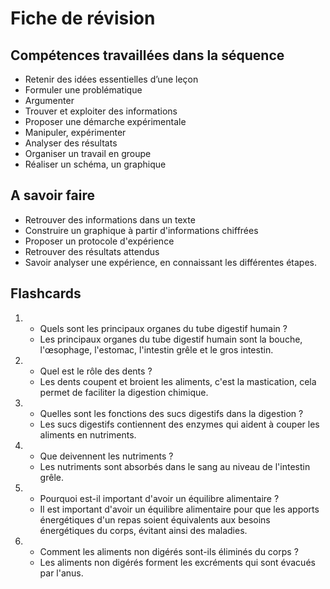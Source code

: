 # Fiche de révision


## Compétences travaillées dans la séquence
- Retenir des idées essentielles d’une leçon
- Formuler une problématique
- Argumenter
- Trouver et exploiter des informations
- Proposer une démarche expérimentale
- Manipuler, expérimenter
- Analyser des résultats
- Organiser un travail en groupe
- Réaliser un schéma, un graphique

## A savoir faire

- Retrouver des informations dans un texte
- Construire un graphique à partir d'informations chiffrées
- Proposer un protocole d'expérience
- Retrouver des résultats attendus
- Savoir analyser une expérience, en connaissant les différentes étapes.



## Flashcards


<div markdown class="flashcard">

1. 
    - Quels sont les principaux organes du tube digestif humain ?
    - Les principaux organes du tube digestif humain sont la bouche, l'œsophage, l'estomac, l'intestin grêle et le gros intestin.
2. 
    - Quel est le rôle des dents ?
    - Les dents coupent et broient les aliments, c'est la mastication, cela permet de faciliter la digestion chimique.
3. 
    - Quelles sont les fonctions des sucs digestifs dans la digestion ?
    - Les sucs digestifs contiennent des enzymes qui aident à couper les aliments en nutriments.

4.  
    - Que deivennent les nutriments ?
    - Les nutriments sont absorbés dans le sang au niveau de l'intestin grêle.

5.  
    - Pourquoi est-il important d'avoir un équilibre alimentaire ?
    - Il est important d'avoir un équilibre alimentaire pour que les apports énergétiques d'un repas soient équivalents aux besoins énergétiques du corps, évitant ainsi des maladies.

6.   
    - Comment les aliments non digérés sont-ils éliminés du corps ?
    - Les aliments non digérés forment les excréments qui sont évacués par l'anus.

</div>
